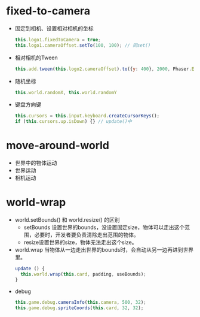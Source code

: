 # fixed-to-camera
  - 固定到相机、设置相对相机的坐标
    ```js
    this.logo1.fixedToCamera = true;
    this.logo1.cameraOffset.setTo(100, 100); // 同set()

    ```
  - 相对相机的Tween
    ```js
    this.add.tween(this.logo2.cameraOffset).to({y: 400}, 2000, Phaser.Easing.Back.InOut, true, 0, 2000, true);

    ```
  - 随机坐标
    ```js
    this.world.randomX, this.world.randomY

    ```
  - 键盘方向键
    ```js
    this.cursors = this.input.keyboard.createCursorKeys();
    if (this.cursors.up.isDown) {} // update()中

    ```

# move-around-world
  - 世界中的物体运动
  - 世界运动
  - 相机运动

# world-wrap
  - world.setBounds() 和 world.resize() 的区别
    + setBounds 设置世界的bounds，没设置固定size，物体可以走出这个范围，必要时，开发者要负责清除走出范围的物体。
    + resize设置世界的size，物体无法走出这个size。
  - world.wrap
    当物体从一边走出世界的bounds时，会自动从另一边再进到世界里。
    ```js
    update () {
      this.world.wrap(this.card, padding, useBounds);
    }

    ```
  - debug
    ```js
    this.game.debug.cameraInfo(this.camera, 500, 32);
    this.game.debug.spriteCoords(this.card, 32, 32);

    ```
